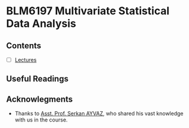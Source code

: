 # BLM6197 Multivariate Statistical Data Analysis

## Contents

- [ ] [Lectures](01-Lectures/readme.md)

## Useful Readings

## Acknowlegments

* Thanks to [Asst. Prof. Serkan AYVAZ](https://scholar.google.com.tr/citations?user=ihaclQQAAAAJ), who shared his vast knowledge with us in the course.
